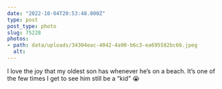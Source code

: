 ```yaml
---
date: "2022-10-04T20:53:48.000Z"
type: post 
post_type: photo
slug: 75228
photos: 
- path: data/uploads/34304eac-4042-4a90-b6c3-ea695582bc66.jpeg
  alt: 
---
```

I love the joy that my oldest son has whenever he’s on a beach. It’s one of the few times I get to see him still be a “kid” 😭
